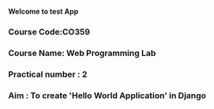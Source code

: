 **Welcome to test App**
### Course Code:CO359 
### Course Name: Web Programming Lab 
### Practical number : 2 
### Aim : To create 'Hello World Application' in Django
